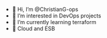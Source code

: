 - 👋 Hi, I’m @ChristianG-ops
- 👀 I’m interested in DevOps projects
- 🌱 I’m currently learning terraform
- 💞️ Cloud and ESB

